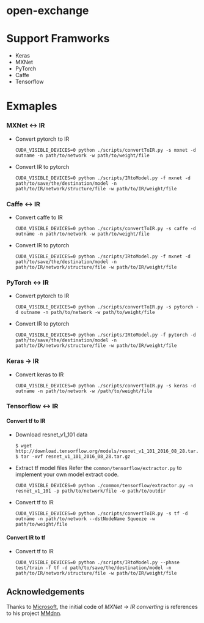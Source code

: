 # open-exchange

# Support Framworks
-   Keras
-   MXNet
-   PyTorch
-   Caffe
-   Tensorflow

# Exmaples

### MXNet <-> IR

- Convert pytorch to IR
  ```
  CUDA_VISIBLE_DEVICES=0 python ./scripts/convertToIR.py -s mxnet -d outname -n path/to/network -w path/to/weight/file
  ```

- Convert IR to pytorch
  ```
  CUDA_VISIBLE_DEVICES=0 python ./scripts/IRtoModel.py -f mxnet -d path/to/save/the/destination/model -n path/to/IR/network/structure/file -w path/to/IR/weight/file
  ```

### Caffe <-> IR

- Convert caffe to IR
  ```
  CUDA_VISIBLE_DEVICES=0 python ./scripts/convertToIR.py -s caffe -d outname -n path/to/network -w path/to/weight/file
  ```

- Convert IR to pytorch
  ```
  CUDA_VISIBLE_DEVICES=0 python ./scripts/IRtoModel.py -f mxnet -d path/to/save/the/destination/model -n path/to/IR/network/structure/file -w path/to/IR/weight/file
  ```

### PyTorch <-> IR

- Convert pytorch to IR
  ```
  CUDA_VISIBLE_DEVICES=0 python ./scripts/convertToIR.py -s pytorch -d outname -n path/to/network -w path/to/weight/file
  ```

- Convert IR to pytorch
  ```
  CUDA_VISIBLE_DEVICES=0 python ./scripts/IRtoModel.py -f pytorch -d path/to/save/the/destination/model -n path/to/IR/network/structure/file -w path/to/IR/weight/file
  ```

### Keras -> IR

- Convert keras to IR
  ```
  CUDA_VISIBLE_DEVICES=0 python ./scripts/convertToIR.py -s keras -d outname -n path/to/network -w /path/to/weight/file
  ```

### Tensorflow <-> IR

#### Convert tf to IR
- Download resnet_v1_101 data
  ```
  $ wget http://download.tensorflow.org/models/resnet_v1_101_2016_08_28.tar.gz
  $ tar -xvf resnet_v1_101_2016_08_28.tar.gz
  ```

- Extract tf model files
  Refer the ```common/tensorflow/extractor.py``` to implement your own model extract code.

  ```
  CUDA_VISIBLE_DEVICES=0 python ./common/tensorflow/extractor.py -n resnet_v1_101 -p path/to/network/file -o path/to/outdir
  ```

- Convert tf to IR
  ```
  CUDA_VISIBLE_DEVICES=0 python ./scripts/convertToIR.py -s tf -d outname -n path/to/network --dstNodeName Squeeze -w path/to/weight/file
  ```

#### Convert IR to tf

- Convert tf to IR
  ```
  CUDA_VISIBLE_DEVICES=0 python ./scripts/IRtoModel.py --phase test/train -f tf -d path/to/save/the/destination/model -n path/to/IR/network/structure/file -w path/to/IR/weight/file
  ```


## Acknowledgements
Thanks to [Microsoft](https://github.com/Microsoft), the initial code of *MXNet -> IR converting* is references to his project [MMdnn](https://github.com/Microsoft/MMdnn).
